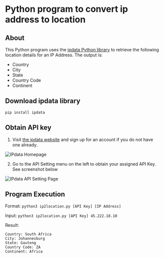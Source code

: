 # Python program to convert ip address to location

## About
This Python program uses the [ipdata Python library](https://pypi.org/project/ipdata/) to retrieve the following location details for an IP Address. The output is: 
* Country
* City
* State
* Country Code
* Continent

## Download ipdata library 
```pip install ipdata```

## Obtain API key
1. Visit [the ipdata website](https://www.ipdata.co) and sign up for an account if you do not have one already.

![IPdata Homepage](ipdata_homepage.png)

2. Go to the API Setting menu on the left  to obtain your assigned API Key. See screenshot below

![IPdata API Setting Page](ipdata_apikey.png)

## Program Execution
Format: ```python3 ip2location.py [API Key] [IP Address]```

Input: ```python3 ip2location.py [API Key] 45.222.18.10```

Result: 
```
Country: South Africa
City: Johannesburg
State: Gauteng
Country Code: ZA
Continent: Africa
```


